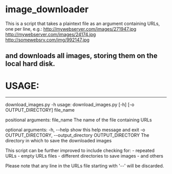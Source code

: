 # image_downloader

This is a script that takes a plaintext file as an argument containing URLs, one per line, e.g.:
http://mywebserver.com/images/271947.jpg
http://mywebserver.com/images/24174.jpg
http://somewebsrv.com/img/992147.jpg 

and downloads all images, storing them on the local hard disk.
--------
# USAGE:
--------
download_images.py -h
usage: download_images.py [-h] [-o OUTPUT_DIRECTORY] file_name

positional arguments:
  file_name             The name of the file containing URLs

optional arguments:
  -h, --help            show this help message and exit
  -o OUTPUT_DIRECTORY, --output_directory OUTPUT_DIRECTORY
                        The directory in which to save the downloaded images

This script can be further improved to include checking for:
	- repeated URLs
	- empty URLs files
	- different directories to save images
	- and others

Please note that any line in the URLs file starting with '--' will be discarded. 